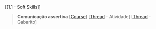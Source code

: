 [[1.1 - Soft Skills]]



> **Comunicação assertiva** [[Course](https://app.betrybe.com/course/soft-skills/comunicacao/introducao-a-assertividade/68a4d765-979c-4037-82e8-67beb04cf728/objetivo-de-aprendizagem/e6fc7a01-e034-41a6-a694-3f13eb1bc598?use_case=side_bar)] [[Thread](https://trybecourse.slack.com/archives/C03MSCCRPAQ/p1657733751467079) - Atividade] [[Thread](https://trybecourse.slack.com/archives/C03MSCCRPAQ/p1657737718510859) - Gabarito]